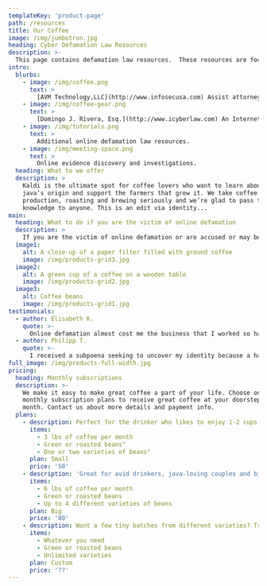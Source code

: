 ```yaml
---
templateKey: 'product-page'
path: /resources
title: Our Coffee
image: /img/jumbotron.jpg
heading: Cyber Defamation Law Resources
description: >-
  This page contains defamation law resources.  These resources are focused on cases involving cyber defamation issues.  
intro:
  blurbs:
    - image: /img/coffee.png
      text: >
        [AVM Technology,LLC](http://www.infosecusa.com) Assist attorneys and investigators during cyber investigations regarding online defamation.  The firm assists attorneys with using advanced cyber investigation and forensics techniques to trace, uncover, and identify the authors behind anonymous malicious Internet posts.  The firm also assists individuals accused of online defamtion in disproving evidence obtained through faulty and flawed investigations. 
    - image: /img/coffee-gear.png
      text: >
        [Domingo J. Rivera, Esq.](http://www.icyberlaw.com) An Internet law pioneer who has successfully discovered the identitites of anonymous parties behind online defamation.  Mr. Rivera has also successfully defended individuals accused of cyber defamation and currently assists other law firms in properly, obtaining, preserving, and presenting forensic evidence.  Mr. Rivera has appeared as an expert witness in digital forensics in Courts throughout the United States. 
    - image: /img/tutorials.png
      text: >
        Additional online defamation law resources.
    - image: /img/meeting-space.png
      text: >
        Online evidence discovery and investigations. 
  heading: What to we offer
  description: >
    Kaldi is the ultimate spot for coffee lovers who want to learn about their
    java’s origin and support the farmers that grew it. We take coffee
    production, roasting and brewing seriously and we’re glad to pass that
    knowledge to anyone. This is an edit via identity...
main:
  heading: What to do if you are the victim of online defamation
  description: >
    If you are the victim of online defamation or are accused or may be accused of cyber defamation (such as receiving a John Doe case subpoena), seek professional assistance. This website is a resource but it is not a substitue for competent legal advice from a duly licensed attorney in your jurisdiction.
  image1:
    alt: A close-up of a paper filter filled with ground coffee
    image: /img/products-grid3.jpg
  image2:
    alt: A green cup of a coffee on a wooden table
    image: /img/products-grid2.jpg
  image3:
    alt: Coffee beans
    image: /img/products-grid1.jpg
testimonials:
  - author: Elisabeth K.
    quote: >-
      Online defamation almost cost me the business that I worked so hard to build.  It could be a nightmare if not properly addressed, and even then, it takes time to get your life back.
  - author: Philipp T.
    quote: >-
      I received a subpoena seeking to uncover my identity because a hacker used my business WiFi to post unflaterring content about a person that I knew.  It was a difficult situation to say the least. 
full_image: /img/products-full-width.jpg
pricing:
  heading: Monthly subscriptions
  description: >-
    We make it easy to make great coffee a part of your life. Choose one of our
    monthly subscription plans to receive great coffee at your doorstep each
    month. Contact us about more details and payment info.
  plans:
    - description: Perfect for the drinker who likes to enjoy 1-2 cups per day.
      items:
        - 3 lbs of coffee per month
        - Green or roasted beans"
        - One or two varieties of beans"
      plan: Small
      price: '50'
    - description: 'Great for avid drinkers, java-loving couples and bigger crowds'
      items:
        - 6 lbs of coffee per month
        - Green or roasted beans
        - Up to 4 different varieties of beans
      plan: Big
      price: '80'
    - description: Want a few tiny batches from different varieties? Try our custom plan
      items:
        - Whatever you need
        - Green or roasted beans
        - Unlimited varieties
      plan: Custom
      price: '??'
---
```

